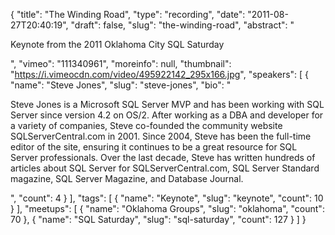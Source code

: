 {
  "title": "The Winding Road",
  "type": "recording",
  "date": "2011-08-27T20:40:19",
  "draft": false,
  "slug": "the-winding-road",
  "abstract": "<p>Keynote from the 2011 Oklahoma City SQL Saturday</p>",
  "vimeo": "111340961",
  "moreinfo": null,
  "thumbnail": "https://i.vimeocdn.com/video/495922142_295x166.jpg",
  "speakers": [
    {
      "name": "Steve Jones",
      "slug": "steve-jones",
      "bio": "<p>Steve Jones is a Microsoft SQL Server MVP and has been working with SQL Server since version 4.2 on OS/2. After working as a DBA and developer for a variety of companies, Steve co-founded the community website SQLServerCentral.com in 2001. Since 2004, Steve has been the full-time editor of the site, ensuring it continues to be a great resource for SQL Server professionals. Over the last decade, Steve has written hundreds of articles about SQL Server for SQLServerCentral.com, SQL Server Standard magazine, SQL Server Magazine, and Database Journal.</p>",
      "count": 4
    }
  ],
  "tags": [
    {
      "name": "Keynote",
      "slug": "keynote",
      "count": 10
    }
  ],
  "meetups": [
    {
      "name": "Oklahoma Groups",
      "slug": "oklahoma",
      "count": 70
    },
    {
      "name": "SQL Saturday",
      "slug": "sql-saturday",
      "count": 127
    }
  ]
}